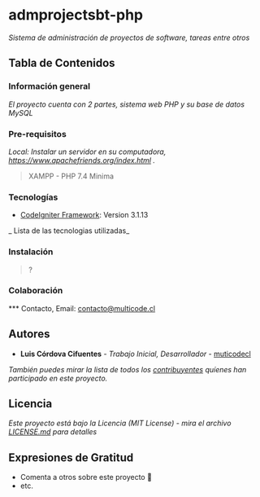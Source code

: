 # admprojectsbt-php

_Sistema de administración de proyectos de software, tareas entre otros_

## Tabla de Contenidos

### Información general

_El proyecto cuenta con 2 partes, sistema web PHP y su base de datos MySQL_

### Pre-requisitos

_Local: Instalar un servidor en su computadora, https://www.apachefriends.org/index.html ._

> XAMPP - PHP 7.4 Minima

### Tecnologías
* [CodeIgniter Framework](https://codeigniter.es/descargar.php): Version 3.1.13

_ Lista de las tecnologias utilizadas_

### Instalación

> ?

### Colaboración
*** Contacto, Email: contacto@multicode.cl

## Autores
* **Luis Córdova Cifuentes** - *Trabajo Inicial, Desarrollador* - [muticodecl](https://github.com/muticodecl)

_También puedes mirar la lista de todos los [contribuyentes](https://github.com/muticodecl/admprojectsbt-php/contributors) quíenes han participado en este proyecto._

## Licencia
_Este proyecto está bajo la Licencia (MIT License) - mira el archivo [LICENSE.md](LICENSE) para detalles_

## Expresiones de Gratitud
* Comenta a otros sobre este proyecto 📢
* etc.